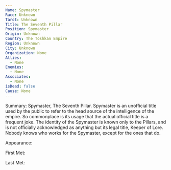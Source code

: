 ```yaml
---
Name: Spymaster
Race: Unknown
Tarot: Unknown
Title: The Seventh Pillar
Position: Spymaster
Origin: Unknown
Country: The Toshkan Empire
Region: Unknown
City: Unknown
Organization: None
Allies:
  - None
Enemies:
  - None
Associates:
  - None
isDead: false
Cause: None
---
```

Summary:
Spymaster, The Seventh Pillar. Spymaster is an unofficial title used by the public to refer to the head source of the intelligence of the empire. So commonplace is its usage that the actual official title is a frequent joke. The identity of the Spymaster is known only to the Pillars, and is not officially acknowledged as anything but its legal title, Keeper of Lore. Nobody knows who works for the Spymaster, except for the ones that do.


Appearance: 

First Met: 

Last Met: 
